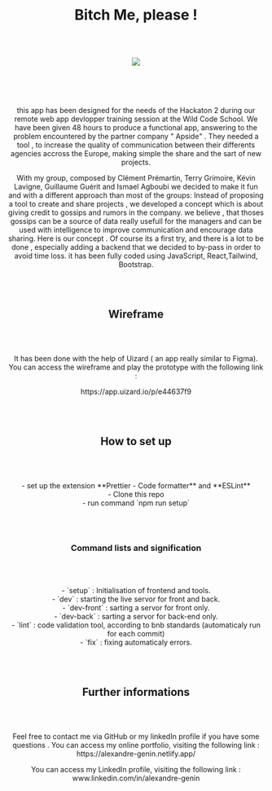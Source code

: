 <h1 align="center" >Bitch Me, please !</h1><br/><br/>
<p align="center">
  <img  src="https://i.ibb.co/Y7gcM7J/Capture-d-cran-2022-07-26-184021.png">
</p><br/><br/><br/>


<p align="center"> this app has been designed for the needs of the Hackaton 2 during our remote web app devlopper training session at the Wild Code School. We have been given 48 hours to produce a functional app, answering to  the  problem encountered by the partner company " Apside" .
They needed a tool , to increase the quality of communication  between their differents agencies accross the Europe,  making simple  the  share and  the sart of new projects.</p>
<p align="center">
With my group, composed by Clément Prémartin, Terry Grimoire,  Kévin Lavigne, Guillaume Guérit  and Ismael Agboubi  we decided to make it fun and with a different approach  than most of the groups:
Instead of proposing a tool to  create and share projects , we developed a concept which is about  giving credit to  gossips and rumors in the company.
we believe , that  thoses gossips can be a source of data really  usefull for the managers  and  can be used with intelligence to improve communication and encourage data sharing.
Here is our concept .
Of course its a  first try, and  there is a lot to be done  , especially adding  a backend  that we decided to  by-pass in order to  avoid time loss.
it has been fully coded using JavaScript, React,Tailwind, Bootstrap.</p><br/><br/>


<h2 align="center"> Wireframe</h2><br/><br/>

<p align="center">It has been done with the help of Uizard ( an app really similar to Figma). You can access the wireframe and play the prototype with the following link :

<p align="center">https://app.uizard.io/p/e44637f9 <p/></p>
<br/><br/>


<h2 align="center">How to set up</h2>
<br/><br/>


<p align="center">- set up the extension  **Prettier - Code formatter** and **ESLint**
  <br/>
- Clone this repo<br/>
- run command `npm run setup`<br/></p><br/><br/>

<h3 align="center">Command lists and signification</h3><br/><br/>

<p align="center">- `setup` : Initialisation of frontend and tools.
  <br/>
- `dev` : starting the live servor for front and back.<br/>
- `dev-front` : sarting a servor for front only.<br/>
- `dev-back` : sarting a servor for back-end only.<br/>
- `lint` : code validation tool, according to bnb standards (automaticaly run for each commit)<br/>
- `fix` : fixing automaticaly errors.<br/></p><br/><br/>

<h2 align="center">Further informations</h2><br/><br/>

<p align="center">Feel free to contact me via GitHub or my linkedIn profile if you have some questions . You can access my online portfolio, visiting the following link : https://alexandre-genin.netlify.app/</p>

<p align="center">You can access my LinkedIn profile, visiting the following link : www.linkedin.com/in/alexandre-genin</p>

